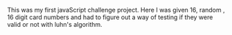 This was my first javaScript challenge project. Here I was given 16, random , 16 digit card numbers and had to figure out a way of testing if they were valid or not with luhn's algorithm. 
